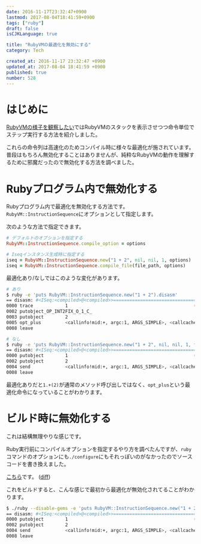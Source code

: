 ```yaml
---
date: 2016-11-17T23:32:47+0900
lastmod: 2017-08-04T18:41:59+0900
tags: ["ruby"]
draft: false
isCJKLanguage: true

title: "RubyVMの最適化を無効にする"
category: Tech

created_at: 2016-11-17 23:32:47 +0900
updated_at: 2017-08-04 18:41:59 +0900
published: true
number: 528
---
```


# はじめに
[RubyVMの様子を観察したい](https://blog.nownabe.com/2016/11/16/526.html)ではRubyVMのスタックを表示させつつ命令単位でステップ実行する方法を紹介しました。

これらの命令列は高速化のためコンパイル時に様々な最適化が施されています。
普段はもちろん無効化することはありませんが、純粋なRubyVMの動作を理解するために邪魔だったので無効化する方法を調べました。

# Rubyプログラム内で無効化する
Rubyプログラム内で最適化を無効化する方法です。
`RubyVM::InstructionSequence`にオプションとして指定します。

次のような方法で指定できます。

```ruby
# デフォルトのオプションを指定する
RubyVM::InstructionSequence.compile_option = options

# Iseqインスタンス生成時に指定する
iseq = RubyVM::InstructionSequence.new("1 + 2", nil, nil, 1, options)
iseq = RubyVM::InstructionSequence.compile_file(file_path, options)
```

最適化あり/なしではこのような変化があります。

```bash
# あり
$ ruby -e 'puts RubyVM::InstructionSequence.new("1 + 2").disasm'
== disasm: #<ISeq:<compiled>@<compiled>>================================
0000 trace            1                                               (   1)
0002 putobject_OP_INT2FIX_O_1_C_
0003 putobject        2
0005 opt_plus         <callinfo!mid:+, argc:1, ARGS_SIMPLE>, <callcache>
0008 leave

# なし
$ ruby -e 'puts RubyVM::InstructionSequence.new("1 + 2", nil, nil, 1, false).disasm'
== disasm: #<ISeq:<compiled>@<compiled>>================================
0000 putobject        1                                               (   1)
0002 putobject        2
0004 send             <callinfo!mid:+, argc:1, ARGS_SIMPLE>, <callcache>, nil
0008 leave
```

最適化ありだと`1.+(2)`が通常のメソッド呼び出しではなく、`opt_plus`という最適化命令になっていることがわかります。

# ビルド時に無効化する
これは結構無理やりな感じです。

Ruby実行前にコンパイルオプションを指定するやり方を調べたんですが、`ruby`コマンドのオプションにも`./configure`にもそれっぽいのがなかったのでソースコードを書き換えました。

[こちら](https://github.com/nownabe/ruby/tree/2.3.2_disable_optimization)です。 ([diff](https://github.com/nownabe/ruby/commit/3030118fe15b51247968a1e6cc267ac75bc3b081))

これをビルドすると、こんな感じで最初から最適化が無効化されてることがわかります。

```bash
$ ./ruby --disable-gems -e 'puts RubyVM::InstructionSequence.new("1 + 2").disasm'
== disasm: #<ISeq:<compiled>@<compiled>>================================
0000 putobject        1                                               (   1)
0002 putobject        2
0004 send             <callinfo!mid:+, argc:1, ARGS_SIMPLE>, <callcache>, nil
0008 leave
```
